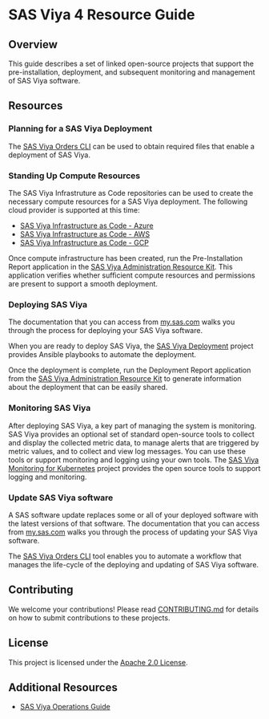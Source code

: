 # SAS Viya 4 Resource Guide

## Overview

This guide describes a set of linked open-source projects that support the pre-installation, deployment, and subsequent monitoring and management of SAS Viya software.  

## Resources

### Planning for a SAS Viya Deployment

The [SAS Viya Orders CLI](https://github.com/sassoftware/viya4-orders-cli) can be used to obtain required files that enable a deployment of SAS Viya.

### Standing Up Compute Resources

The SAS Viya Infrastruture as Code repositories can be used to create the necessary compute resources for a SAS Viya deployment. The following cloud provider is supported at this time:
- [SAS Viya Infrastructure as Code - Azure](https://github.com/sassoftware/viya4-iac-azure)
- [SAS Viya Infrastructure as Code - AWS](https://github.com/sassoftware/viya4-iac-aws)
- [SAS Viya Infrastructure as Code - GCP](https://github.com/sassoftware/viya4-iac-gcp)

Once compute infrastructure has been created, run the Pre-Installation Report application in the [SAS Viya Administration Resource Kit](https://github.com/sassoftware/viya4-ark). This application verifies whether sufficient compute resources and permissions are present to support a smooth deployment.

### Deploying SAS Viya

The documentation that you can access from [my.sas.com](https://my.sas.com) walks you through
the process for deploying your SAS Viya software.

When you are ready to deploy SAS Viya, the [SAS Viya Deployment](https://github.com/sassoftware/viya4-deployment) project provides Ansible playbooks to automate the deployment.

Once the deployment is complete, run the Deployment Report application from the [SAS Viya Administration Resource Kit](https://github.com/sassoftware/viya4-ark) to generate information about the deployment that can be easily shared.

### Monitoring SAS Viya

After deploying SAS Viya, a key part of managing the system is monitoring. SAS Viya provides an optional set of standard open-source tools to collect and display the collected metric data, to manage alerts that are triggered by metric values, and to collect and view log messages. You can use these tools or support monitoring and logging using your own tools. The [SAS Viya Monitoring for Kubernetes](https://github.com/sassoftware/viya4-monitoring-kubernetes) project provides the open source tools to support logging and monitoring.

### Update SAS Viya software

A SAS software update replaces some or all of your deployed software with the latest versions of that software. The documentation that you can access from [my.sas.com](https://my.sas.com) walks you through the process of updating your SAS Viya software.

The [SAS Viya Orders CLI](https://github.com/sassoftware/viya4-orders-cli) tool enables you to 
automate a workflow that manages the life-cycle of the deploying and updating of SAS Viya software.

## Contributing

We welcome your contributions! Please read [CONTRIBUTING.md](CONTRIBUTING.md) for details on how to submit contributions to these projects.

## License

This project is licensed under the [Apache 2.0 License](LICENSE).

## Additional Resources

* [SAS Viya Operations Guide](https://documentation.sas.com/?softwareId=mysas&softwareVersion=prod&docsetId=itopswlcm&docsetTarget=home.htm)
